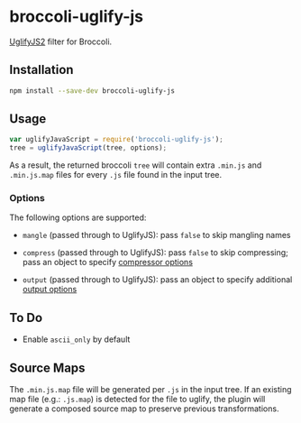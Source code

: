 # broccoli-uglify-js

[UglifyJS2](https://github.com/mishoo/UglifyJS2) filter for Broccoli.

## Installation

```bash
npm install --save-dev broccoli-uglify-js
```

## Usage

```js
var uglifyJavaScript = require('broccoli-uglify-js');
tree = uglifyJavaScript(tree, options);
```

As a result, the returned broccoli `tree` will contain extra `.min.js` and
`.min.js.map` files for every `.js` file found in the input tree.

### Options

The following options are supported:

* `mangle` (passed through to UglifyJS): pass `false` to skip mangling names

* `compress` (passed through to UglifyJS): pass `false` to skip compressing;
  pass an object to specify [compressor
  options](http://lisperator.net/uglifyjs/compress)

* `output` (passed through to UglifyJS): pass an object to specify additional
  [output options](http://lisperator.net/uglifyjs/codegen)

## To Do

* Enable `ascii_only` by default

## Source Maps

The `.min.js.map` file will be generated per `.js` in the input tree. If an
existing map file (e.g.: `.js.map`) is detected for the file to uglify, the plugin
will generate a composed source map to preserve previous transformations.
